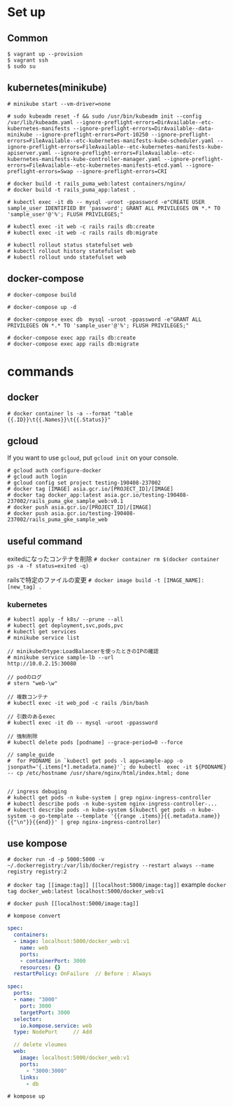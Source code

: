 # Set up


## Common
```
$ vagrant up --provision
$ vagrant ssh
$ sudo su
```

## kubernetes(minikube)

```
# minikube start --vm-driver=none

# sudo kubeadm reset -f && sudo /usr/bin/kubeadm init --config /var/lib/kubeadm.yaml --ignore-preflight-errors=DirAvailable--etc-kubernetes-manifests --ignore-preflight-errors=DirAvailable--data-minikube --ignore-preflight-errors=Port-10250 --ignore-preflight-errors=FileAvailable--etc-kubernetes-manifests-kube-scheduler.yaml --ignore-preflight-errors=FileAvailable--etc-kubernetes-manifests-kube-apiserver.yaml --ignore-preflight-errors=FileAvailable--etc-kubernetes-manifests-kube-controller-manager.yaml --ignore-preflight-errors=FileAvailable--etc-kubernetes-manifests-etcd.yaml --ignore-preflight-errors=Swap --ignore-preflight-errors=CRI

# docker build -t rails_puma_web:latest containers/nginx/
# docker build -t rails_puma_app:latest .

# kubectl exec -it db -- mysql -uroot -ppassword -e"CREATE USER sample_user IDENTIFIED BY 'password'; GRANT ALL PRIVILEGES ON *.* TO 'sample_user'@'%'; FLUSH PRIVILEGES;"

# kubectl exec -it web -c rails rails db:create
# kubectl exec -it web -c rails rails db:migrate

# kubectl rollout status statefulset web
# kubectl rollout history statefulset web
# kubectl rollout undo statefulset web
```

## docker-compose
```
# docker-compose build

# docker-compose up -d

# docker-compose exec db  mysql -uroot -ppassword -e"GRANT ALL PRIVILEGES ON *.* TO 'sample_user'@'%'; FLUSH PRIVILEGES;"

# docker-compose exec app rails db:create
# docker-compose exec app rails db:migrate
```


# commands

## docker
```
# docker container ls -a --format "table {{.ID}}\t{{.Names}}\t{{.Status}}"
```

## gcloud
If you want to use `gcloud`, put `gcloud init` on your console.
```
# gcloud auth configure-docker
# gcloud auth login
# gcloud config set project testing-190408-237002
# docker tag [IMAGE] asia.gcr.io/[PROJECT_ID]/[IMAGE]
# docker tag docker_app:latest asia.gcr.io/testing-190408-237002/rails_puma_gke_sample_web:v0.1
# docker push asia.gcr.io/[PROJECT_ID]/[IMAGE]
# docker push asia.gcr.io/testing-190408-237002/rails_puma_gke_sample_web
```

## useful command
exitedになったコンテナを削除
`# docker container rm $(docker container ps -a -f status=exited -q)`

railsで特定のファイルの変更
`# docker image build -t [IMAGE_NAME]:[new_tag] .`


### kubernetes
```
# kubectl apply -f k8s/ --prune --all
# kubectl get deployment,svc,pods,pvc
# kubectl get services
# minikube service list

// minikubeのtype:LoadBalancerを使ったときのIPの確認
# minikube service sample-lb --url
http://10.0.2.15:30080

// podのログ
# stern "web-\w"

// 複数コンテナ
# kubectl exec -it web_pod -c rails /bin/bash

// 引数のあるexec
# kubectl exec -it db -- mysql -uroot -ppassword

// 強制削除
# kubectl delete pods [podname] --grace-period=0 --force

// sample_guide
#  for PODNAME in `kubectl get pods -l app=sample-app -o jsonpath='{.items[*].metadata.name}'`; do kubectl  exec -it ${PODNAME} -- cp /etc/hostname /usr/share/nginx/html/index.html; done


// ingress debuging
# kubectl get pods -n kube-system | grep nginx-ingress-controller
# kubectl describe pods -n kube-system nginx-ingress-controller-...
# kubectl describe pods -n kube-system $(kubectl get pods -n kube-system -o go-template --template '{{range .items}}{{.metadata.name}}{{"\n"}}{{end}}' | grep nginx-ingress-controller)
```



## use kompose

`# docker run -d -p 5000:5000 -v ~/.dockerregistry:/var/lib/docker/registry --restart always --name registry registry:2`

`# docker tag [[image:tag]] [[localhost:5000/image:tag]]`
example
`docker tag docker_web:latest localhost:5000/docker_web:v1`

`# docker push [[localhost:5000/image:tag]] `

`# kompose convert`

```web-deployment.yaml
spec:
  containers:
  - image: localhost:5000/docker_web:v1
    name: web
    ports:
    - containerPort: 3000
    resources: {}
  restartPolicy: OnFailure  // Before : Always
```

```web-service.yaml
spec:
  ports:
  - name: "3000"
    port: 3000
    targetPort: 3000
  selector:
    io.kompose.service: web
  type: NodePort     // Add
```

```docker-compose.yml
  // delete vloumes
  web:
    image: localhost:5000/docker_web:v1
    ports:
      - "3000:3000"
    links:
      - db
```

`# kompose up`

